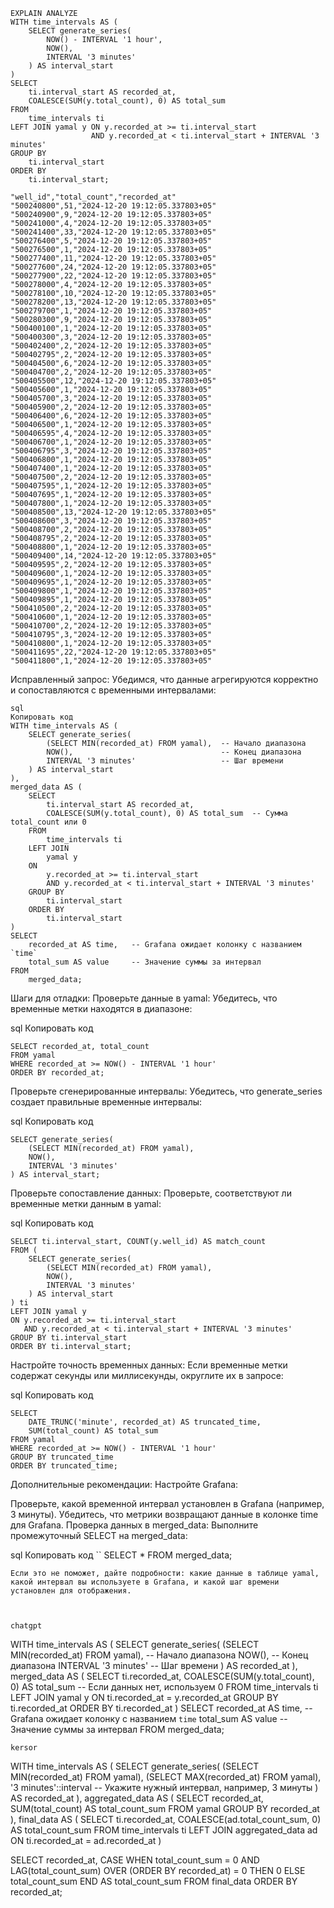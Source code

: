 ```
EXPLAIN ANALYZE
WITH time_intervals AS (
    SELECT generate_series(
        NOW() - INTERVAL '1 hour',
        NOW(),
        INTERVAL '3 minutes'
    ) AS interval_start
)
SELECT
    ti.interval_start AS recorded_at,
    COALESCE(SUM(y.total_count), 0) AS total_sum
FROM
    time_intervals ti
LEFT JOIN yamal y ON y.recorded_at >= ti.interval_start
                  AND y.recorded_at < ti.interval_start + INTERVAL '3 minutes'
GROUP BY
    ti.interval_start
ORDER BY
    ti.interval_start;
```
```
"well_id","total_count","recorded_at"
"500240800",51,"2024-12-20 19:12:05.337803+05"
"500240900",9,"2024-12-20 19:12:05.337803+05"
"500241000",4,"2024-12-20 19:12:05.337803+05"
"500241400",33,"2024-12-20 19:12:05.337803+05"
"500276400",5,"2024-12-20 19:12:05.337803+05"
"500276500",1,"2024-12-20 19:12:05.337803+05"
"500277400",11,"2024-12-20 19:12:05.337803+05"
"500277600",24,"2024-12-20 19:12:05.337803+05"
"500277900",22,"2024-12-20 19:12:05.337803+05"
"500278000",4,"2024-12-20 19:12:05.337803+05"
"500278100",10,"2024-12-20 19:12:05.337803+05"
"500278200",13,"2024-12-20 19:12:05.337803+05"
"500279700",1,"2024-12-20 19:12:05.337803+05"
"500280300",9,"2024-12-20 19:12:05.337803+05"
"500400100",1,"2024-12-20 19:12:05.337803+05"
"500400300",3,"2024-12-20 19:12:05.337803+05"
"500402400",2,"2024-12-20 19:12:05.337803+05"
"500402795",2,"2024-12-20 19:12:05.337803+05"
"500404500",6,"2024-12-20 19:12:05.337803+05"
"500404700",2,"2024-12-20 19:12:05.337803+05"
"500405500",12,"2024-12-20 19:12:05.337803+05"
"500405600",1,"2024-12-20 19:12:05.337803+05"
"500405700",3,"2024-12-20 19:12:05.337803+05"
"500405900",2,"2024-12-20 19:12:05.337803+05"
"500406400",6,"2024-12-20 19:12:05.337803+05"
"500406500",1,"2024-12-20 19:12:05.337803+05"
"500406595",4,"2024-12-20 19:12:05.337803+05"
"500406700",1,"2024-12-20 19:12:05.337803+05"
"500406795",3,"2024-12-20 19:12:05.337803+05"
"500406800",1,"2024-12-20 19:12:05.337803+05"
"500407400",1,"2024-12-20 19:12:05.337803+05"
"500407500",2,"2024-12-20 19:12:05.337803+05"
"500407595",1,"2024-12-20 19:12:05.337803+05"
"500407695",1,"2024-12-20 19:12:05.337803+05"
"500407800",1,"2024-12-20 19:12:05.337803+05"
"500408500",13,"2024-12-20 19:12:05.337803+05"
"500408600",3,"2024-12-20 19:12:05.337803+05"
"500408700",2,"2024-12-20 19:12:05.337803+05"
"500408795",2,"2024-12-20 19:12:05.337803+05"
"500408800",1,"2024-12-20 19:12:05.337803+05"
"500409400",14,"2024-12-20 19:12:05.337803+05"
"500409595",2,"2024-12-20 19:12:05.337803+05"
"500409600",1,"2024-12-20 19:12:05.337803+05"
"500409695",1,"2024-12-20 19:12:05.337803+05"
"500409800",1,"2024-12-20 19:12:05.337803+05"
"500409895",1,"2024-12-20 19:12:05.337803+05"
"500410500",2,"2024-12-20 19:12:05.337803+05"
"500410600",1,"2024-12-20 19:12:05.337803+05"
"500410700",2,"2024-12-20 19:12:05.337803+05"
"500410795",3,"2024-12-20 19:12:05.337803+05"
"500410800",1,"2024-12-20 19:12:05.337803+05"
"500411695",22,"2024-12-20 19:12:05.337803+05"
"500411800",1,"2024-12-20 19:12:05.337803+05"
```

Исправленный запрос:
Убедимся, что данные агрегируются корректно и сопоставляются с временными интервалами:
```
sql
Копировать код
WITH time_intervals AS (
    SELECT generate_series(
        (SELECT MIN(recorded_at) FROM yamal),  -- Начало диапазона
        NOW(),                                 -- Конец диапазона
        INTERVAL '3 minutes'                   -- Шаг времени
    ) AS interval_start
),
merged_data AS (
    SELECT
        ti.interval_start AS recorded_at,
        COALESCE(SUM(y.total_count), 0) AS total_sum  -- Сумма total_count или 0
    FROM
        time_intervals ti
    LEFT JOIN
        yamal y
    ON
        y.recorded_at >= ti.interval_start 
        AND y.recorded_at < ti.interval_start + INTERVAL '3 minutes'
    GROUP BY
        ti.interval_start
    ORDER BY
        ti.interval_start
)
SELECT
    recorded_at AS time,   -- Grafana ожидает колонку с названием `time`
    total_sum AS value     -- Значение суммы за интервал
FROM
    merged_data;
```
Шаги для отладки:
Проверьте данные в yamal: Убедитесь, что временные метки находятся в диапазоне:

sql
Копировать код
```
SELECT recorded_at, total_count
FROM yamal
WHERE recorded_at >= NOW() - INTERVAL '1 hour'
ORDER BY recorded_at;
```
Проверьте сгенерированные интервалы: Убедитесь, что generate_series создает правильные временные интервалы:

sql
Копировать код
```
SELECT generate_series(
    (SELECT MIN(recorded_at) FROM yamal),
    NOW(),
    INTERVAL '3 minutes'
) AS interval_start;
```
Проверьте сопоставление данных: Проверьте, соответствуют ли временные метки данным в yamal:

sql
Копировать код
```
SELECT ti.interval_start, COUNT(y.well_id) AS match_count
FROM (
    SELECT generate_series(
        (SELECT MIN(recorded_at) FROM yamal),
        NOW(),
        INTERVAL '3 minutes'
    ) AS interval_start
) ti
LEFT JOIN yamal y
ON y.recorded_at >= ti.interval_start 
   AND y.recorded_at < ti.interval_start + INTERVAL '3 minutes'
GROUP BY ti.interval_start
ORDER BY ti.interval_start;
```
Настройте точность временных данных: Если временные метки содержат секунды или миллисекунды, округлите их в запросе:

sql
Копировать код
```
SELECT
    DATE_TRUNC('minute', recorded_at) AS truncated_time,
    SUM(total_count) AS total_sum
FROM yamal
WHERE recorded_at >= NOW() - INTERVAL '1 hour'
GROUP BY truncated_time
ORDER BY truncated_time;
```
Дополнительные рекомендации:
Настройте Grafana:

Проверьте, какой временной интервал установлен в Grafana (например, 3 минуты).
Убедитесь, что метрики возвращают данные в колонке time для Grafana.
Проверка данных в merged_data: Выполните промежуточный SELECT на merged_data:

sql
Копировать код
``
SELECT * FROM merged_data;
```
Если это не поможет, дайте подробности: какие данные в таблице yamal, какой интервал вы используете в Grafana, и какой шаг времени установлен для отображения.



chatgpt
```
WITH time_intervals AS (
    SELECT generate_series(
        (SELECT MIN(recorded_at) FROM yamal),  -- Начало диапазона
        NOW(),                                 -- Конец диапазона
        INTERVAL '3 minutes'                  -- Шаг времени
    ) AS recorded_at
),
merged_data AS (
    SELECT
        ti.recorded_at,
        COALESCE(SUM(y.total_count), 0) AS total_sum  -- Если данных нет, используем 0
    FROM
        time_intervals ti
    LEFT JOIN
        yamal y
    ON
        ti.recorded_at = y.recorded_at
    GROUP BY
        ti.recorded_at
    ORDER BY
        ti.recorded_at
)
SELECT
    recorded_at AS time,   -- Grafana ожидает колонку с названием `time`
    total_sum AS value     -- Значение суммы за интервал
FROM
    merged_data;

```
kersor
```
WITH time_intervals AS (
    SELECT
        generate_series(
            (SELECT MIN(recorded_at) FROM yamal),
            (SELECT MAX(recorded_at) FROM yamal),
            '3 minutes'::interval  -- Укажите нужный интервал, например, 3 минуты
        ) AS recorded_at
),
aggregated_data AS (
    SELECT
        recorded_at,
        SUM(total_count) AS total_count_sum
    FROM
        yamal
    GROUP BY
        recorded_at
),
final_data AS (
    SELECT
        ti.recorded_at,
        COALESCE(ad.total_count_sum, 0) AS total_count_sum
    FROM
        time_intervals ti
    LEFT JOIN
        aggregated_data ad ON ti.recorded_at = ad.recorded_at
)

SELECT
    recorded_at,
    CASE
        WHEN total_count_sum = 0 AND LAG(total_count_sum) OVER (ORDER BY recorded_at) = 0 THEN 0
        ELSE total_count_sum
    END AS total_count_sum
FROM
    final_data
ORDER BY
    recorded_at;
```
